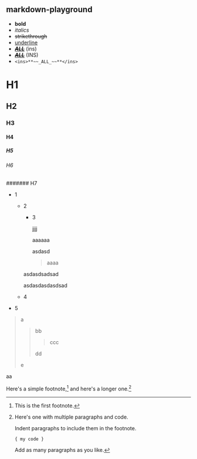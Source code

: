 ## markdown-playground

- **bold**
- _italics_
- ~~strikethrough~~
- <ins>underline</ins>
- <ins>**~~_ALL_~~**</ins> (ins)
- <INS>**~~_ALL_~~**</INS> (INS)
- `<ins>**~~_ALL_~~**</ins>`

# H1
## H2
### H3
#### H4
##### H5
###### H6
####### H7

- 1
  - 2
    - 3
    
      jjjj
      
      aaaaaa
      
      asdasd
      
      > aaaa

    asdasdsadsad

    asdasdasdasdsad
  - 4
- 5

> a
> 
> > bb
> > 
> > > ccc
> > > 
> > dd
> > 
> e

aa

Here's a simple footnote,[^1] and here's a longer one.[^bignote]

[^1]: This is the first footnote.

[^bignote]: Here's one with multiple paragraphs and code.
    
    Indent paragraphs to include them in the footnote.
    
    `{ my code }`
    
    Add as many paragraphs as you like.
